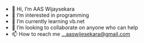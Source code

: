 - 👋 Hi, I’m AAS Wijaysekara
- 👀 I’m interested in programming
- 🌱 I’m currently learning vb.net
- 💞️ I’m looking to collaborate on anyone who can help
- 📫 How to reach me ...aaswijesekara@gmail.com

<!---
akalanka12/akalanka12 is a ✨ special ✨ repository because its `README.md` (this file) appears on your GitHub profile.
You can click the Preview link to take a look at your changes.
--->
